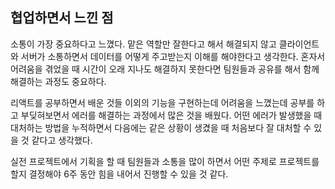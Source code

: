 ## 협업하면서 느낀 점

소통이 가장 중요하다고 느꼈다. 맡은 역할만 잘한다고 해서 해결되지 않고 클라이언트와 서버가 소통하면서 데이터를 어떻게 주고받는지 이해를 해야한다고 생각한다. 혼자서 어려움을 겪었을 때 시간이 오래 지나도 해결하지 못한다면 팀원들과 공유를 해서 함께 해결하는 과정도 중요하다.

리액트를 공부하면서 배운 것들 이외의 기능을 구현하는데 어려움을 느꼈는데 공부를 하고 부딪혀보면서 에러를 해결하는 과정에서 많은 것을 배웠다. 어떤 에러가 발생했을 때 대처하는 방법을 누적하면서 다음에는 같은 상황이 생겼을 때 처음보다 잘 대처할 수 있을 것 같다고 생각했다.

실전 프로젝트에서 기획을 할 때 팀원들과 소통을 많이 하면서 어떤 주제로 프로젝트를 할지 결정해야 6주 동안 힘을 내어서 진행할 수 있을 것 같다.
